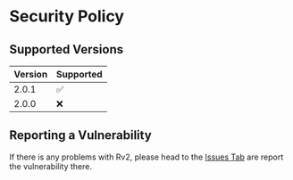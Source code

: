 # Security Policy

## Supported Versions

| Version | Supported          |
| ------- | ------------------ |
| 2.0.1   | :white_check_mark: |
| 2.0.0   | :x:                |

## Reporting a Vulnerability

If there is any problems with Rv2, please head to the [Issues Tab](https://github.com/Skadinkle/rv2/issues) are report the vulnerability there.

